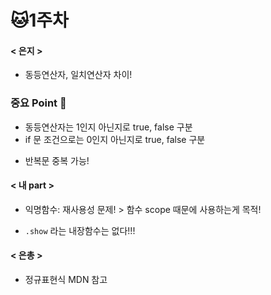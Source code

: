 # :cat:1주차 

#### < 은지 >

* 동등연산자, 일치연산자 차이! 



### 중요 Point :ping_pong:

* 동등연산자는 1인지 아닌지로 true, false 구분 
* if 문 조건으로는 0인지 아닌지로 true, false 구분 

- 반복문 중복 가능! 



#### < 내 part >

- 익명함수: 재사용성 문제! > 함수 scope 때문에 사용하는게 목적! 

- `.show` 라는 내장함수는 없다!!! 



#### < 은총 >

- 정규표현식 MDN 참고
